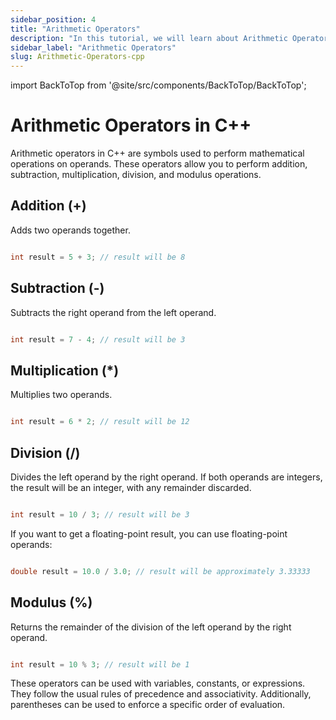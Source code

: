```yaml
---
sidebar_position: 4
title: "Arithmetic Operators"
description: "In this tutorial, we will learn about Arithmetic Operators in C++ programming with the help of examples."
sidebar_label: "Arithmetic Operators"
slug: Arithmetic-Operators-cpp
---
```


import BackToTop from '@site/src/components/BackToTop/BackToTop';

# Arithmetic Operators in C++

Arithmetic operators in C++ are symbols used to perform mathematical operations on operands. These operators allow you to perform addition, subtraction, multiplication, division, and modulus operations.

## Addition (+)

Adds two operands together.

```cpp

int result = 5 + 3; // result will be 8

```
## Subtraction (-)

Subtracts the right operand from the left operand.

```cpp

int result = 7 - 4; // result will be 3

```
## Multiplication (*)

Multiplies two operands.

```cpp

int result = 6 * 2; // result will be 12

```

## Division (/)

Divides the left operand by the right operand. If both operands are integers, the result will be an integer, with any remainder discarded.

```cpp

int result = 10 / 3; // result will be 3

```
If you want to get a floating-point result, you can use floating-point operands:

```cpp

double result = 10.0 / 3.0; // result will be approximately 3.33333

```

## Modulus (%)

Returns the remainder of the division of the left operand by the right operand.

```cpp

int result = 10 % 3; // result will be 1

```
These operators can be used with variables, constants, or expressions. They follow the usual rules of precedence and associativity. Additionally, parentheses can be used to enforce a specific order of evaluation.

<BackToTop />
